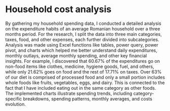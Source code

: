 # Household cost analysis
By gathering my household spending data, I conducted a detailed analysis on the expenditure habits of an average Romanian household over a three months period. 
For the research, I split the data into three main categories, taxes, food, and other expenses, each further divided into subcategories.
Analysis was made using Excel functions like tables, power query, power pivot, and charts which helped me better understand daily expenditures, monthly outlays, average monthly spending, and other key financial insights.
For example, I discovered that 60.67% of the expenditures go on non-food items like clothes, medicine, hygiene goods, fuel, and others, while only 21.62% goes on food and the rest of 17.71% on taxes.
Over 63% of our diet is comprised of processed food and only a small portion includes whole foods like fruits, vegetables, eggs, and dairy. This is connected to the fact that I have included eating out in the same category as other foods.
The implemented charts illustrate spending trends, including category-specific breakdowns, spending patterns, monthly averages, and costs evolution.
